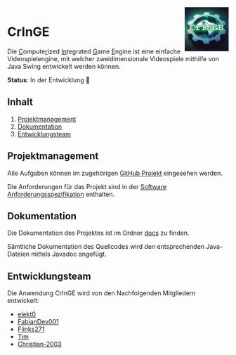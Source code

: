 <img src="./docs/resources/img/logo.png" height="100" align="right">

# CrInGE
Die <ins>C</ins>ompute<ins>r</ins>ized <ins>In</ins>tegrated <ins>G</ins>ame <ins>E</ins>ngine ist eine einfache Videospielengine, mit welcher zweidimensionale Videospiele mithilfe von Java Swing entwickelt werden können.

**Status**: In der Entwicklung 🚧

## Inhalt
1. [Projektmanagement](#projektmanagement)
2. [Dokumentation](#dokumentation)
3. [Entwicklungsteam](#entwicklungsteam)

## Projektmanagement
Alle Aufgaben können im zugehörigen [GitHub Projekt](https://github.com/users/Christian-2003/projects/2) eingesehen werden.

Die Anforderungen für das Projekt sind in der [Software Anforderungsspezifikation](./docs/SoftwareAnforderungsspezifikation.md) enthalten.

## Dokumentation
Die Dokumentation des Projektes ist im Ordner [docs](./docs/) zu finden.

Sämtliche Dokumentation des Quellcodes wird den entsprechenden Java-Dateien mittels Javadoc angefügt.

## Entwicklungsteam
Die Anwendung CrInGE wird von den Nachfolgenden Mitgliedern entwickelt:

* [elekt0](https://github.com/Elekt0)
* [FabianDev001](https://github.com/FabianDev001)
* [Flinks271](https://github.com/Flinks271)
* [Tim](https://github.com/TimSchnur)
* [Christian-2003](https://github.com/Christian-2003)
